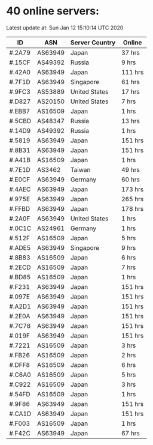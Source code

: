 # 40 online servers:

Latest update at: Sun Jan 12 15:10:14 UTC 2020

| ID | ASN | Server Country | Online |
| -- | --- | -------------- | ------ |
| #.2A79 | AS63949 | Japan | 37 hrs |
| #.15CF | AS49392 | Russia | 9 hrs |
| #.42A0 | AS63949 | Japan | 111 hrs |
| #.7F1D | AS63949 | Singapore | 61 hrs |
| #.9FC3 | AS53889 | United States | 17 hrs |
| #.D827 | AS20150 | United States | 7 hrs |
| #.EBB7 | AS16509 | Japan | 1 hrs |
| #.5CBD | AS48347 | Russia | 13 hrs |
| #.14D9 | AS49392 | Russia | 1 hrs |
| #.5819 | AS63949 | Japan | 151 hrs |
| #.8B31 | AS63949 | Japan | 151 hrs |
| #.A41B | AS16509 | Japan | 1 hrs |
| #.7E1D | AS3462 | Taiwan | 49 hrs |
| #.E0CF | AS63949 | Germany | 60 hrs |
| #.4AEC | AS63949 | Japan | 173 hrs |
| #.975E | AS63949 | Japan | 265 hrs |
| #.FFBD | AS63949 | Japan | 178 hrs |
| #.2A0F | AS63949 | United States | 1 hrs |
| #.0C1C | AS24961 | Germany | 1 hrs |
| #.512F | AS16509 | Japan | 5 hrs |
| #.ADE5 | AS63949 | Singapore | 9 hrs |
| #.8B83 | AS16509 | Japan | 6 hrs |
| #.2ECD | AS16509 | Japan | 7 hrs |
| #.BD85 | AS16509 | Japan | 1 hrs |
| #.F231 | AS63949 | Japan | 151 hrs |
| #.097E | AS63949 | Japan | 151 hrs |
| #.A2D1 | AS63949 | Japan | 151 hrs |
| #.2E0A | AS63949 | Japan | 151 hrs |
| #.7C78 | AS63949 | Japan | 151 hrs |
| #.019F | AS63949 | Japan | 151 hrs |
| #.7221 | AS16509 | Japan | 3 hrs |
| #.FB26 | AS16509 | Japan | 2 hrs |
| #.DFF8 | AS16509 | Japan | 6 hrs |
| #.C6A0 | AS16509 | Japan | 5 hrs |
| #.C922 | AS16509 | Japan | 3 hrs |
| #.54FD | AS16509 | Japan | 1 hrs |
| #.9F86 | AS63949 | Japan | 151 hrs |
| #.CA1D | AS63949 | Japan | 151 hrs |
| #.F003 | AS16509 | Japan | 1 hrs |
| #.F42C | AS63949 | Japan | 67 hrs |

